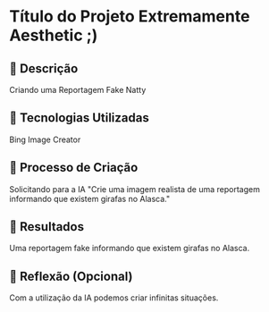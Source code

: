 # Título do Projeto Extremamente Aesthetic ;)

## 📒 Descrição
Criando uma Reportagem Fake Natty

## 🤖 Tecnologias Utilizadas
Bing Image Creator

## 🧐 Processo de Criação
Solicitando para a IA "Crie uma imagem realista de uma reportagem informando que existem girafas no Alasca."

## 🚀 Resultados
Uma reportagem fake informando que existem girafas no Alasca.

## 💭 Reflexão (Opcional)
Com a utilização da IA podemos criar infinitas situações.
